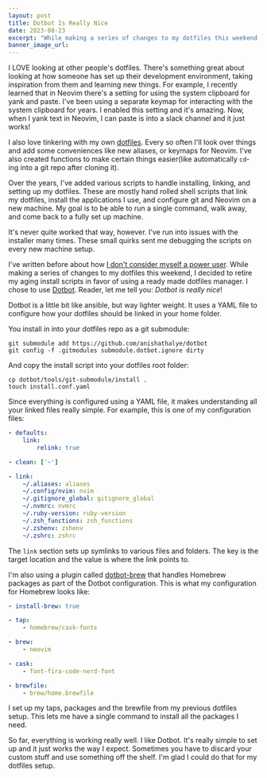 ```yaml
---
layout: post
title: Dotbot Is Really Nice
date: 2023-08-23
excerpt: "While making a series of changes to my dotfiles this weekend, I decided to retire my aging install scripts in favor of using a ready made dotfiles manager. I chose to use Dotbot. Reader, let me tell you: Dotbot is really nice! Dotbot is a little bit like ansible, but way lighter weight. It uses a YAML file to configure how your dotfiles should be linked in your home folder."
banner_image_url:
---
```


I LOVE looking at other people's dotfiles. There's something great about looking at how someone has set up their development environment, taking inspiration from them and learning new things. For example, I recently learned that in Neovim there's a setting for using the system clipboard for yank and paste. I've been using a separate keymap for interacting with the system clipboard for years. I enabled this setting and it's amazing. Now, when I yank text in Neovim, I can paste is into a slack channel and it just works!

I also love tinkering with my own [dotfiles](https://github.com/eliseshaffer/dotfiles). Every so often I'll look over things and add some conveniences like new aliases, or keymaps for Neovim. I've also created functions to make certain things easier(like automatically `cd`-ing into a git repo after cloning it). 

Over the years, I've added various scripts to handle installing, linking, and setting up my dotfiles. These are mostly hand rolled shell scripts that link my dotfiles, install the applications I use, and configure git and Neovim on a new machine. My goal is to be able to run a single command, walk away, and come back to a fully set up machine. 

It's never quite worked that way, however. I've run into issues with the installer many times. These small quirks sent me debugging the scripts on every new machine setup. 

I've written before about how [I don't consider myself a power user](https://eliseshaffer.com/2020/01/26/i-am-not-a-power-user/).  While making a series of changes to my dotfiles this weekend, I decided to retire my aging install scripts in favor of using a ready made dotfiles manager. I chose to use [Dotbot](https://github.com/anishathalye/dotbot#getting-started). Reader, let me tell you: *Dotbot is really nice*!

Dotbot is a little bit like ansible, but way lighter weight. It uses a YAML file to configure how your dotfiles should be linked in your home folder.

You install in into your dotfiles repo as a git submodule:
```shell
git submodule add https://github.com/anishathalye/dotbot
git config -f .gitmodules submodule.dotbot.ignore dirty
```

And copy the install script into your dotfiles root folder:
```shell
cp dotbot/tools/git-submodule/install .
touch install.conf.yaml
```

Since everything is configured using a YAML file, it makes understanding all your linked files really simple. For example, this is one of my configuration files:

```yaml
- defaults:
    link:
        relink: true

- clean: ['~']

- link:
    ~/.aliases: aliases
    ~/.config/nvim: nvim
    ~/.gitignore_global: gitignore_global
    ~/.nvmrc: nvmrc
    ~/.ruby-version: ruby-version
    ~/.zsh_functions: zsh_functions
    ~/.zshenv: zshenv
    ~/.zshrc: zshrc
```

The `link` section sets up symlinks to various files and folders. The key is the target location and the value is where the link points to. 

I'm also using a plugin called [dotbot-brew](https://github.com/eliseshaffer/dotbot-brew) that handles Homebrew packages as part of the Dotbot configuration. This is what my configuration for Homebrew looks like:

```yaml
- install-brew: true

- tap:
    - homebrew/cask-fonts

- brew: 
    - neovim

- cask:
    - font-fira-code-nerd-font

- brewfile:
    - brew/home.brewfile
```

I set up my taps, packages and the brewfile from my previous dotfiles setup. This lets me have a single command to install all the packages I need. 

So far, everything is working really well. I like Dotbot. It's really simple to set up and it just works the way I expect. Sometimes you have to discard your custom stuff and use something off the shelf. I'm glad I could do that for my dotfiles setup.
